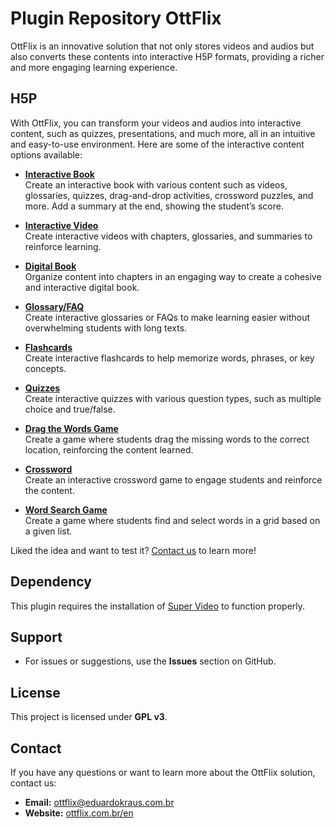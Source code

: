 # Plugin Repository OttFlix

OttFlix is an innovative solution that not only stores videos and audios but also converts these contents into interactive H5P formats, providing a richer and more engaging learning experience.

## H5P

With OttFlix, you can transform your videos and audios into interactive content, such as quizzes, presentations, and much more, all in an intuitive and easy-to-use environment. Here are some of the interactive content options available:

- **[Interactive Book](https://h5p.org/content-types/interactive-book)**  
  Create an interactive book with various content such as videos, glossaries, quizzes, drag-and-drop activities, crossword puzzles, and more. Add a summary at the end, showing the student’s score.  
  
- **[Interactive Video](https://h5p.org/interactive-video)**  
  Create interactive videos with chapters, glossaries, and summaries to reinforce learning.  
  
- **[Digital Book](https://h5p.org/advancedText)**  
  Organize content into chapters in an engaging way to create a cohesive and interactive digital book.  
  
- **[Glossary/FAQ](https://h5p.org/accordion)**  
  Create interactive glossaries or FAQs to make learning easier without overwhelming students with long texts.  
  
- **[Flashcards](https://h5p.org/dialog-cards)**  
  Create interactive flashcards to help memorize words, phrases, or key concepts.  
  
- **[Quizzes](https://h5p.org/question-set)**  
  Create interactive quizzes with various question types, such as multiple choice and true/false.  
  
- **[Drag the Words Game](https://h5p.org/drag-the-words)**  
  Create a game where students drag the missing words to the correct location, reinforcing the content learned.  
  
- **[Crossword](https://h5p.org/content-types/crossword)**  
  Create an interactive crossword game to engage students and reinforce the content.  
  
- **[Word Search Game](https://h5p.org/content-types/crossword)**  
  Create a game where students find and select words in a grid based on a given list.  
  
Liked the idea and want to test it? [Contact us](https://www.ottflix.com.br/en/Contato) to learn more!

## Dependency

This plugin requires the installation of [Super Video](https://moodle.org/plugins/mod_supervideo) to function properly.

## Support

- For issues or suggestions, use the **Issues** section on GitHub.

## License

This project is licensed under **GPL v3**.

## Contact

If you have any questions or want to learn more about the OttFlix solution, contact us:

- **Email:** [ottflix@eduardokraus.com.br](mailto:ottflix@eduardokraus.com.br)
- **Website:** [ottflix.com.br/en](https://www.ottflix.com.br/en)
